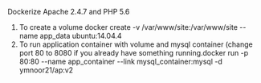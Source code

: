Dockerize Apache 2.4.7 and PHP 5.6

1. To create a volume
docker create -v /var/www/site:/var/www/site --name app_data ubuntu:14.04.4
2. To run application container with volume and mysql container (change port 80 to 8080 if you already have something running.docker run -p 80:80 --name app_container --link mysql_container:mysql -d ymnoor21/ap:v2


